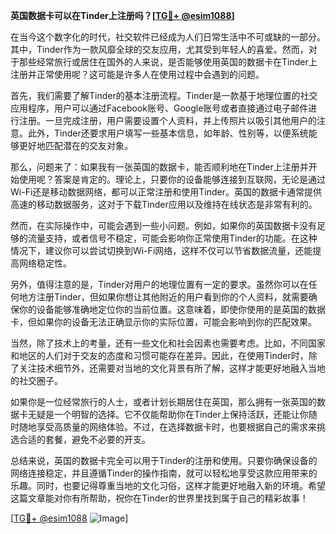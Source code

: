 **英国数据卡可以在Tinder上注册吗？[[TG💪+ @esim1088](https://t.me/s/esim1088)]**

在当今这个数字化的时代，社交软件已经成为人们日常生活中不可或缺的一部分。其中，Tinder作为一款风靡全球的交友应用，尤其受到年轻人的喜爱。然而，对于那些经常旅行或居住在国外的人来说，是否能够使用英国的数据卡在Tinder上注册并正常使用呢？这可能是许多人在使用过程中会遇到的问题。

首先，我们需要了解Tinder的基本注册流程。Tinder是一款基于地理位置的社交应用程序，用户可以通过Facebook账号、Google账号或者直接通过电子邮件进行注册。一旦完成注册，用户需要设置个人资料，并上传照片以吸引其他用户的注意。此外，Tinder还要求用户填写一些基本信息，如年龄、性别等，以便系统能够更好地匹配潜在的交友对象。

那么，问题来了：如果我有一张英国的数据卡，能否顺利地在Tinder上注册并开始使用呢？答案是肯定的。理论上，只要你的设备能够连接到互联网，无论是通过Wi-Fi还是移动数据网络，都可以正常注册和使用Tinder。英国的数据卡通常提供高速的移动数据服务，这对于下载Tinder应用以及维持在线状态是非常有利的。

然而，在实际操作中，可能会遇到一些小问题。例如，如果你的英国数据卡没有足够的流量支持，或者信号不稳定，可能会影响你正常使用Tinder的功能。在这种情况下，建议你可以尝试切换到Wi-Fi网络，这样不仅可以节省数据流量，还能提高网络稳定性。

另外，值得注意的是，Tinder对用户的地理位置有一定的要求。虽然你可以在任何地方注册Tinder，但如果你想让其他附近的用户看到你的个人资料，就需要确保你的设备能够准确地定位你的当前位置。这意味着，即使你使用的是英国的数据卡，但如果你的设备无法正确显示你的实际位置，可能会影响到你的匹配效果。

当然，除了技术上的考量，还有一些文化和社会因素也需要考虑。比如，不同国家和地区的人们对于交友的态度和习惯可能存在差异。因此，在使用Tinder时，除了关注技术细节外，还需要对当地的文化背景有所了解，这样才能更好地融入当地的社交圈子。

如果你是一位经常旅行的人士，或者计划长期居住在英国，那么拥有一张英国的数据卡无疑是一个明智的选择。它不仅能帮助你在Tinder上保持活跃，还能让你随时随地享受高质量的网络体验。不过，在选择数据卡时，也要根据自己的需求来挑选合适的套餐，避免不必要的开支。

总结来说，英国的数据卡完全可以用于Tinder的注册和使用。只要你确保设备的网络连接稳定，并且遵循Tinder的操作指南，就可以轻松地享受这款应用带来的乐趣。同时，也要记得尊重当地的文化习俗，这样才能更好地融入新的环境。希望这篇文章能对你有所帮助，祝你在Tinder的世界里找到属于自己的精彩故事！

[[TG💪+ @esim1088](https://t.me/s/esim1088) ![Image](https://i.postimg.cc/4NQfJmqS/Snipaste-2025-05-13-00-14-12.png)]